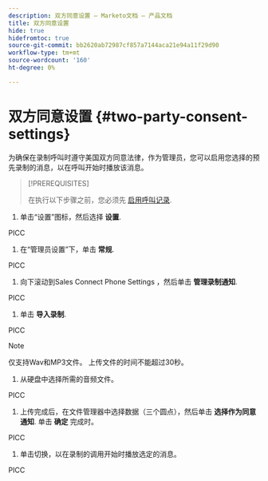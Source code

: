 ```yaml
---
description: 双方同意设置 — Marketo文档 — 产品文档
title: 双方同意设置
hide: true
hidefromtoc: true
source-git-commit: bb2620ab72987cf857a7144aca21e94a11f29d90
workflow-type: tm+mt
source-wordcount: '160'
ht-degree: 0%

---
```


# 双方同意设置 {#two-party-consent-settings}

为确保在录制呼叫时遵守美国双方同意法律，作为管理员，您可以启用您选择的预先录制的消息，以在呼叫开始时播放该消息。

>[!PREREQUISITES]
>
>在执行以下步骤之前，您必须先 [启用呼叫记录](/help/marketo/product-docs/marketo-sales-insight/actions/phone/enable-call-recording.md).

1. 单击“设置”图标，然后选择 **设置**.

PICC

1. 在“管理员设置”下，单击 **常规**.

PICC

1. 向下滚动到Sales Connect Phone Settings ，然后单击 **管理录制通知**.

PICC

1. 单击 **导入录制**.

PICC

>[!NOTE]
>
>仅支持Wav和MP3文件。 上传文件的时间不能超过30秒。

1. 从硬盘中选择所需的音频文件。

PICC

1. 上传完成后，在文件管理器中选择数据（三个圆点），然后单击 **选择作为同意通知**. 单击 **确定** 完成时。

PICC

1. 单击切换，以在录制的调用开始时播放选定的消息。

PICC
